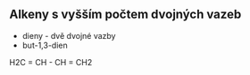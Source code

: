 ## Alkeny s vyšším počtem dvojných vazeb
- dieny - dvě dvojné vazby
- but-1,3-dien

H2C = CH - CH = CH2

